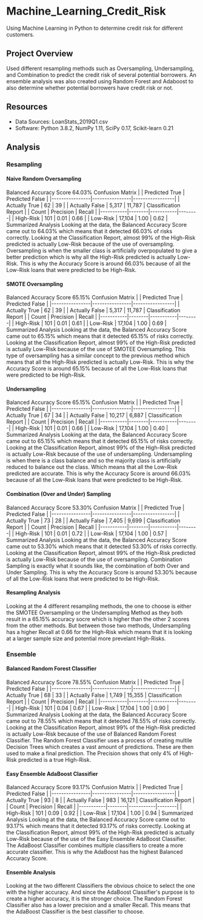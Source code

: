 # Machine_Learning_Credit_Risk
Using Machine Learning in Python to determine credit risk for different customers.

## Project Overview
Used different resampling methods such as Oversampling, Undersampling, and Combination to predict the credit risk of several potential borrowers. An ensemble analysis was also created using Random Forest and Adaboost to also determine whether potential borrowers have credit risk or not.

## Resources
- Data Sources: LoanStats_2019Q1.csv
- Software: Python 3.8.2, NumPy 1.11, SciPy 0.17, Scikit-learn 0.21

## Analysis

### Resampling
#### Naive Random Oversampling
Balanced Accuracy Score
64.03%
Confusion Matrix
|                | Predicted True | Predicted False |
|----------------|----------------|-----------------|
| Actually True  | 62             | 39              |
| Actually False | 5,317          | 11,787          |
Classification Report
|           | Count  | Precision | Recall |
|-----------|--------|-----------|--------|
| High-Risk | 101    | 0.01      | 0.66   |
| Low-Risk  | 17,104 | 1.00      | 0.62   |
Summarized Analysis
Looking at the data, the Balanced Accuracy Score came out to 64.03% which means that it detected 66.03% of risks correctly. Looking at the Classification Report, almost 99% of the High-Risk predicted is actually Low-Risk because of the use of oversampling. Oversampling is when the smaller class is artificially overpopulated to give a better prediction which is why all the High-Risk predicted is actually Low-Risk. This is why the Accuracy Score is around 66.03% because of all the Low-Risk loans that were predicted to be High-Risk.

#### SMOTE Oversampling
Balanced Accuracy Score
65.15%
Confusion Matrix
|                | Predicted True | Predicted False |
|----------------|----------------|-----------------|
| Actually True  | 62             | 39              |
| Actually False | 5,317          | 11,787          |
Classification Report
|           | Count  | Precision | Recall |
|-----------|--------|-----------|--------|
| High-Risk | 101    | 0.01      | 0.61   |
| Low-Risk  | 17,104 | 1.00      | 0.69   |
Summarized Analysis
Looking at the data, the Balanced Accuracy Score came out to 65.15% which means that it detected 65.15% of risks correctly. Looking at the Classification Report, almost 99% of the High-Risk predicted is actually Low-Risk because of the use of SMOTEE Oversampling. This type of oversampling has a similar concept to the previous method which means that all the High-Risk predicted is actually Low-Risk. This is why the Accuracy Score is around 65.15% because of all the Low-Risk loans that were predicted to be High-Risk.

#### Undersampling
Balanced Accuracy Score
65.15%
Confusion Matrix
|                | Predicted True | Predicted False |
|----------------|----------------|-----------------|
| Actually True  | 67             | 34              |
| Actually False | 10,217         | 6,887           |
Classification Report
|           | Count  | Precision | Recall |
|-----------|--------|-----------|--------|
| High-Risk | 101    | 0.01      | 0.66   |
| Low-Risk  | 17,104 | 1.00      | 0.40   |
Summarized Analysis
Looking at the data, the Balanced Accuracy Score came out to 65.15% which means that it detected 65.15% of risks correctly. Looking at the Classification Report, almost 99% of the High-Risk predicted is actually Low-Risk because of the use of undersampling. Undersampling is when there is a class balance and so the majority class is artificially reduced to balance out the class. Which means that all the Low-Risk predicted are accurate. This is why the Accuracy Score is around 66.03% because of all the Low-Risk loans that were predicted to be High-Risk.

#### Combination (Over and Under) Sampling
Balanced Accuracy Score
53.30%
Confusion Matrix
|                | Predicted True | Predicted False |
|----------------|----------------|-----------------|
| Actually True  | 73             | 28              |
| Actually False | 7,405          | 9,699           |
Classification Report
|           | Count  | Precision | Recall |
|-----------|--------|-----------|--------|
| High-Risk | 101    | 0.01      | 0.72   |
| Low-Risk  | 17,104 | 1.00      | 0.57   |
Summarized Analysis
Looking at the data, the Balanced Accuracy Score came out to 53.30% which means that it detected 53.30% of risks correctly. Looking at the Classification Report, almost 99% of the High-Risk predicted is actually Low-Risk because of the use of oversampling. Combination Sampling is exactly what it sounds like, the combination of both Over and Under Sampling. This is why the Accuracy Score is around 53.30% because of all the Low-Risk loans that were predicted to be High-Risk.

#### Resampling Analysis
Looking at the 4 different resampling methods, the one to choose is either the SMOTEE Oversampling or the Undersampling Method as they both result in a 65.15% accuracy socre which is higher than the other 2 scores from the other methods. But between those two methods, Undersampling has a higher Recall at 0.66 for the High-Risk which means that it is looking at a larger sample size and potential more prevelant High-Risks. 

### Ensemble
#### Balanced Random Forest Classifier
Balanced Accuracy Score
78.55%
Confusion Matrix
|                | Predicted True | Predicted False |
|----------------|----------------|-----------------|
| Actually True  | 68             | 33              |
| Actually False | 1,749          | 15,355          |
Classification Report
|           | Count  | Precision | Recall |
|-----------|--------|-----------|--------|
| High-Risk | 101    | 0.04      | 0.67   |
| Low-Risk  | 17,104 | 1.00      | 0.90   |
Summarized Analysis
Looking at the data, the Balanced Accuracy Score came out to 78.55% which means that it detected 78.55% of risks correctly. Looking at the Classification Report, almost 99% of the High-Risk predicted is actually Low-Risk because of the use of Balanced Random Forest Classifier. The Random Forest Classifier uses a process of creating multile Decision Trees which creates a vast amount of predictions. These are then used to make a final prediction. The Precision shows that only 4% of High-Risk predicted is a true High-Risk.

#### Easy Ensemble AdaBoost Classifier
Balanced Accuracy Score
93.17%
Confusion Matrix
|                | Predicted True | Predicted False |
|----------------|----------------|-----------------|
| Actually True  | 93             | 8               |
| Actually False | 983            | 16,121          |
Classification Report
|           | Count  | Precision | Recall |
|-----------|--------|-----------|--------|
| High-Risk | 101    | 0.09      | 0.92   |
| Low-Risk  | 17,104 | 1.00      | 0.94   |
Summarized Analysis
Looking at the data, the Balanced Accuracy Score came out to 93.17% which means that it detected 93.17% of risks correctly. Looking at the Classification Report, almost 99% of the High-Risk predicted is actually Low-Risk because of the use of the Easy Ensemble AdaBoost Classifier. The AdaBoost Classifier combines multiple classifiers to create a more accurate classifier. This is why the AdaBoost has the highest Balanced Accuracy Score. 

#### Ensemble Analysis
Looking at the two different Classifiers the obvious choice to select the one with the higher accuracy. And since the AdaBoost Classifier's purpose is to create a higher accuracy, it is the stronger choice. The Random Forest Classifier also has a lower precision and a smaller Recall. This means that the AdaBoost Classifier is the best classifier to choose. 